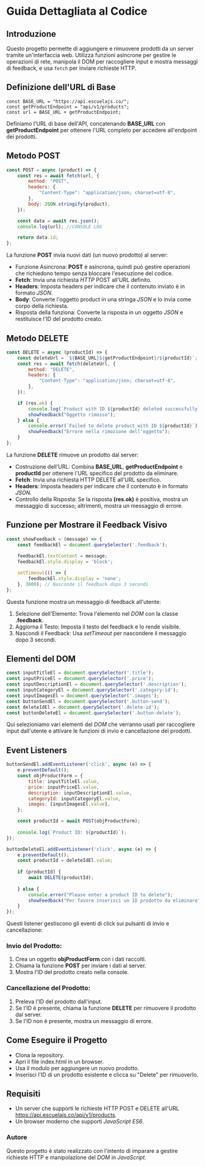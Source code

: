 # Guida Dettagliata al Codice

## Introduzione

Questo progetto permette di aggiungere e rimuovere prodotti da un server tramite un'interfaccia web. Utilizza funzioni asincrone per gestire le operazioni di rete, manipola il DOM per raccogliere input e mostra messaggi di feedback, e usa `fetch` per inviare richieste HTTP.

## Definizione dell'URL di Base

```
const BASE_URL = "https://api.escuelajs.co/";
const getProductEndpoint = "api/v1/products";
const url = BASE_URL + getProductEndpoint; 
```
 Definiamo l'URL di base dell'API, concatenando **BASE_URL** con **getProductEndpoint** per ottenere l'URL completo per accedere all'endpoint dei prodotti.

## Metodo POST

```javascript
const POST = async (product) => {
    const res = await fetch(url, {
        method: "POST",
        headers: {
            "Content-Type": "application/json; charset=utf-8",
        },
        body: JSON.stringify(product),
    });

    const data = await res.json();
    console.log(url); //CONSOLE LOG

    return data.id;
};
```

La funzione **POST** invia nuovi dati (un nuovo prodotto) al server:

- Funzione Asincrona: **POST** è asincrona, quindi può gestire operazioni che richiedono tempo senza bloccare l'esecuzione del codice.
- **Fetch**: Invia una richiesta *HTTP* POST all'URL definito.
- **Headers**: Imposta headers per indicare che il contenuto inviato è in formato *JSON*.
- **Body**: Converte l'oggetto product in una stringa *JSON* e lo invia come corpo della richiesta.
- Risposta della funziona: Converte la risposta in un oggetto *JSON* e restituisce l'ID del prodotto creato.

## Metodo DELETE

```javascript
const DELETE = async (productId) => {
    const deleteUrl = `${BASE_URL}${getProductEndpoint}/${productId}`;
    const res = await fetch(deleteUrl, {
        method: "DELETE",
        headers: {
            "Content-Type": "application/json; charset=utf-8",
        },
    });

    if (res.ok) {
        console.log(`Product with ID ${productId} deleted successfully`);
        showFeedback("Oggetto rimosso");
    } else {
        console.error(`Failed to delete product with ID ${productId}`);
        showFeedback("Errore nella rimozione dell'oggetto");
    }
};
```

La funzione **DELETE** rimuove un prodotto dal server:

- Costruzione dell'URL: Combina **BASE_URL**, **getProductEndpoint** e **productId** per ottenere l'URL specifico del prodotto da eliminare.
- **Fetch**: Invia una richiesta HTTP DELETE all'URL specifico.
- **Headers**: Imposta headers per indicare che il contenuto è in formato *JSON*.
- Controllo della Risposta: Se la risposta **(res.ok)** è positiva, mostra un messaggio di successo; altrimenti, mostra un messaggio di errore.

## Funzione per Mostrare il Feedback Visivo

```javascript
const showFeedback = (message) => {
    const feedbackEl = document.querySelector('.feedback');
    
    feedbackEl.textContent = message;
    feedbackEl.style.display = 'block';

    setTimeout(() => {
        feedbackEl.style.display = 'none';
    }, 3000); // Nasconde il feedback dopo 3 secondi
};
```

Questa funzione mostra un messaggio di feedback all'utente:

1. Selezione dell'Elemento: Trova l'elemento nel *DOM* con la classe **.feedback**.
2. Aggiorna il Testo: Imposta il testo del feedback e lo rende visibile.
3. Nascondi il Feedback: Usa *setTimeout* per nascondere il messaggio dopo 3 secondi.

## Elementi del DOM

```javascript
const inputTitleEl = document.querySelector('.title');
const inputPriceEl = document.querySelector('.price');
const inputDescriptionEl = document.querySelector('.description');
const inputCategoryEl = document.querySelector('.category-id');
const inputImagesEl = document.querySelector('.images');
const buttonSendEl = document.querySelector('.button-send');
const deleteIdEl = document.querySelector('.delete-id');
const buttonDeleteEl = document.querySelector('.button-delete');
```

Qui selezioniamo vari elementi del *DOM* che verranno usati per raccogliere input dall'utente e attivare le funzioni di invio e cancellazione dei prodotti.

## Event Listeners

```javascript
buttonSendEl.addEventListener('click', async (e) => {
    e.preventDefault();
    const objProductForm = {
        title: inputTitleEl.value,
        price: inputPriceEl.value,
        description: inputDescriptionEl.value,
        categoryId: inputCategoryEl.value,
        images: [inputImagesEl.value],
    };

    const productId = await POST(objProductForm);
    
    console.log(`Product ID: ${productId}`);
});

buttonDeleteEl.addEventListener('click', async (e) => {
    e.preventDefault();
    const productId = deleteIdEl.value;
    
    if (productId) {
        await DELETE(productId);
    
    } else {
        console.error("Please enter a product ID to delete");
        showFeedback("Per favore inserisci un ID prodotto da eliminare");
    }
});
```

Questi listener gestiscono gli eventi di click sui pulsanti di invio e cancellazione:

### Invio del Prodotto:

1. Crea un oggetto **objProductForm** con i dati raccolti.
2. Chiama la funzione **POST** per inviare i dati al server.
3. Mostra l'ID del prodotto creato nella console.

### Cancellazione del Prodotto:

1. Preleva l'ID del prodotto dall'input.
2. Se l'ID è presente, chiama la funzione **DELETE** per rimuovere il prodotto dal server.
3. Se l'ID non è presente, mostra un messaggio di errore.

## Come Eseguire il Progetto
- Clona la repository.
- Apri il file index.html in un browser.
- Usa il modulo per aggiungere un nuovo prodotto.
- Inserisci l'ID di un prodotto esistente e clicca su "Delete" per rimuoverlo.

## Requisiti
- Un server che supporti le richieste HTTP POST e DELETE all'URL https://api.escuelajs.co/api/v1/products.
- Un browser moderno che supporti *JavaScript ES6*.

### Autore
Questo progetto è stato realizzato con l'intento di imparare a gestire richieste HTTP e manipolazione del *DOM* in *JavaScript*.
